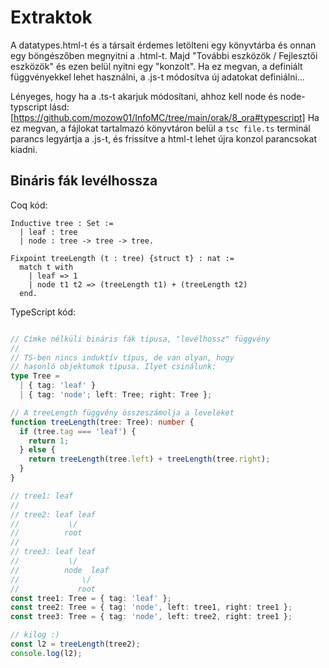 # Extraktok

A datatypes.html-t és a társait érdemes letölteni egy könyvtárba és onnan egy böngészőben megnyitni a .html-t. Majd "További eszközök / Fejlesztői eszközök" és ezen belül nyitni egy "konzolt". Ha ez megvan, a definiált függvényekkel lehet használni, a .js-t módosítva új adatokat definiálni...

Lényeges, hogy ha a .ts-t akarjuk módosítani, ahhoz kell node és node-typscript lásd: [https://github.com/mozow01/InfoMC/tree/main/orak/8_ora#typescript] Ha ez megvan, a fájlokat tartalmazó könyvtáron belül a  ````tsc file.ts```` terminál parancs legyártja a .js-t, és frissítve a html-t lehet újra konzol parancsokat kiadni.

## Bináris fák levélhossza

Coq kód:

````coq
Inductive tree : Set :=
  | leaf : tree
  | node : tree -> tree -> tree.

Fixpoint treeLength (t : tree) {struct t} : nat :=
  match t with 
    | leaf => 1
    | node t1 t2 => (treeLength t1) + (treeLength t2)
  end.
````

TypeScript kód:

````typescript

// Címke nélküli bináris fák típusa, "levélhossz" függvény
//
// TS-ben nincs induktív típus, de van olyan, hogy 
// hasonló objektumok típusa. Ilyet csinálunk:
type Tree =
  | { tag: 'leaf' }
  | { tag: 'node'; left: Tree; right: Tree };

// A treeLength függvény összeszámolja a leveleket
function treeLength(tree: Tree): number {
  if (tree.tag === 'leaf') {
    return 1; 
  } else {
    return treeLength(tree.left) + treeLength(tree.right);
  }
}

// tree1: leaf
//
// tree2: leaf leaf
//           \/
//          root
//
// tree3: leaf leaf
//           \/
//          node  leaf  
//              \/
//             root
const tree1: Tree = { tag: 'leaf' };
const tree2: Tree = { tag: 'node', left: tree1, right: tree1 };
const tree3: Tree = { tag: 'node', left: tree2, right: tree1 };

// kilog :)
const l2 = treeLength(tree2);
console.log(l2); 
````




